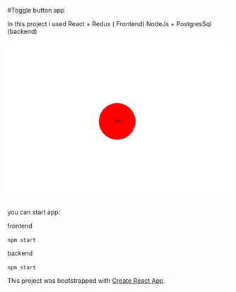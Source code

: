 #Toggle button app

In this project i used React + Redux ( Frontend) NodeJs + PostgresSql (backend)

![demo](frontend/assets/demo.JPG)

you can start app:

frontend

`
npm start
`

backend

`
npm start
`

This project was bootstrapped with [Create React App](https://github.com/facebook/create-react-app).
